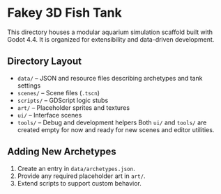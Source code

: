 # Fakey 3D Fish Tank

This directory houses a modular aquarium simulation scaffold built with Godot 4.4.
It is organized for extensibility and data-driven development.

## Directory Layout
- `data/` – JSON and resource files describing archetypes and tank settings
- `scenes/` – Scene files (`.tscn`)
- `scripts/` – GDScript logic stubs
- `art/` – Placeholder sprites and textures
- `ui/` – Interface scenes
- `tools/` – Debug and development helpers
Both `ui/` and `tools/` are created empty for now and ready for new scenes and editor utilities.

## Adding New Archetypes
1. Create an entry in `data/archetypes.json`.
2. Provide any required placeholder art in `art/`.
3. Extend scripts to support custom behavior.

